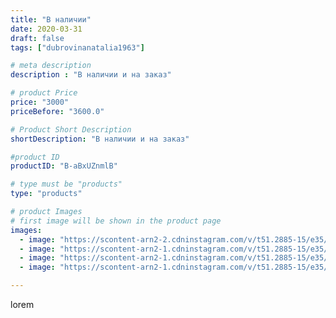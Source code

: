 ```yaml
---
title: "В наличии"
date: 2020-03-31
draft: false
tags: ["dubrovinanatalia1963"]

# meta description
description : "В наличии и на заказ"

# product Price
price: "3000"
priceBefore: "3600.0"

# Product Short Description
shortDescription: "В наличии и на заказ"

#product ID
productID: "B-aBxUZnmlB"

# type must be "products"
type: "products"

# product Images
# first image will be shown in the product page
images:
  - image: "https://scontent-arn2-2.cdninstagram.com/v/t51.2885-15/e35/91357784_673011233486780_2755795226412327016_n.jpg?se=7&tp=1&_nc_ht=scontent-arn2-2.cdninstagram.com&_nc_cat=108&_nc_ohc=DCLpPme9BAgAX_gEjc-&ccb=7-4&oh=010de8c5a7ff42f01a9d1847ebf505cc&oe=6081F018&ig_cache_key=MjI3NzE0MDM0NjY4MDc0OTQ2Nw%3D%3D.2-ccb7-4"
  - image: "https://scontent-arn2-1.cdninstagram.com/v/t51.2885-15/e35/91841186_299024921060750_4299552994919307257_n.jpg?se=7&tp=1&_nc_ht=scontent-arn2-1.cdninstagram.com&_nc_cat=102&_nc_ohc=dC9kh9cjZ0AAX8TK6gJ&ccb=7-4&oh=41430625958155a81f72123ae94bcf3a&oe=6084C92D&ig_cache_key=MjI3NzE0MDM0NjY3MjM1MjUyMQ%3D%3D.2-ccb7-4"
  - image: "https://scontent-arn2-1.cdninstagram.com/v/t51.2885-15/e35/91332164_331772187801927_4975939924073661796_n.jpg?se=7&tp=1&_nc_ht=scontent-arn2-1.cdninstagram.com&_nc_cat=103&_nc_ohc=CW_syp2IyGUAX-frbHd&ccb=7-4&oh=ae5a4ef47fafafaf7e93e5336d7ecdfd&oe=608490FB&ig_cache_key=MjI3NzE0MDM0NjY1NTY0MjE4MA%3D%3D.2-ccb7-4"
  - image: "https://scontent-arn2-1.cdninstagram.com/v/t51.2885-15/e35/91383133_105738677649518_3956561276351978497_n.jpg?se=7&tp=1&_nc_ht=scontent-arn2-1.cdninstagram.com&_nc_cat=102&_nc_ohc=Z7uzyfx0_2YAX8JviP8&ccb=7-4&oh=789b766c158d25a8ebc8e1e20d4e7edc&oe=608489CF&ig_cache_key=MjI3NzE0MDM0NjY4MDc2NTA3Mg%3D%3D.2-ccb7-4"

---
```

lorem
